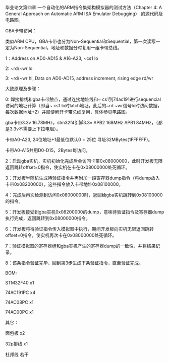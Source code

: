 毕业论文第四章 一个自动化的ARM指令集架构模拟器的测试方法（Chapter 4: A General Approach on Automatic ARM ISA Emulator Debugging） 的源代码及电路图。


GBA卡带访问：

类似ARM CPU，GBA卡带也分为Non-Sequential和Sequential，第一次读写一定为Non-Sequential，地址和数据分时复用一组卡带总线。

1：Address on AD0-AD15 & A16-A23, ~cs1 lo

2: ~rd/~wr lo

3: ~rd/~wr hi, Data on AD0-AD15, address increment, rising edge rd/wr


大致原理及步骤：

0: 焊接排线和gba卡带触点，通过连接地址线和~ cs1到74ac191进行sequencial访问的地址计算（即当~ cs1 lo时latch地址，此后的~rd ~wr信号lo时访问数据，每次数据地址+2）并顺便解开卡带总线复用，具体参见电路图。

gba卡带3.3v 16.78MHz，stm32f4引脚3.3v APB2 168MHz APB1 84MHz，（都是3.3v不需要上下拉电阻）。

卡带A0-A23, 24位地址+1最低位默认0 = 25位 寻址32MBytes(1FFFFFF)。

卡带A0-A15共用D0-D15，2Bytes每访问。


2：启动gba实机，实机初始化完成后会访问卡带0x08000000，此时开发板无限返回跳转offset=0指令，使实机在卡在0x08000000处死循环。


3：开发板半随机生成待验证指令并再附加一段寄存器dump指令（将dump放入卡带0x08200000），这些指令放入卡带地址0x08100000。


4：完成后再次检测到访问0x08000000时，返回给gba实机跳转到0x08100000的指令。


5：开发板接受到gba实机0x08200000的dump，意味待验证指令及寄存器dump执行完成，返回跳转到0x08000000指令。


6：开发板将待验证指令传入模拟器中执行，期间开发板向实机无限返回跳转offset=0指令，使实机再次卡在0x08000000处死循环。


7：验证模拟器的寄存器组和gba实机产生的寄存器dump的一致性，并将结果记录。


8：该条指令验证完毕，回到第3步生成下条验证指令，直至验证完成。


BOM:


STM32F40  x1


74AC191PC x4


74AC08PC  x1


74AC00PC  x1




其它：


面包板    x2


32p排线   x1


杜邦线    若干